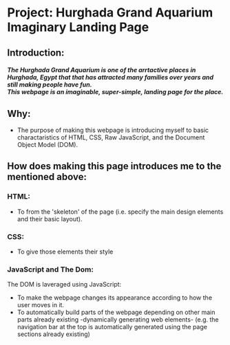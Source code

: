 # Project: Hurghada Grand Aquarium Imaginary Landing Page

## Introduction:

##### The Hurghada Grand Aquarium is one of the arrtactive places in Hurghada, Egypt that that has attracted many families over years and still making people have fun.<br> This webpage is an imaginable, super-simple, landing page for the place.

## Why:
* The purpose of making this webpage is introducing myself to basic charactaristics of HTML, CSS, Raw JavaScript, and the Document Object Model (DOM).

## How does making this page introduces me to the mentioned above:
### HTML:
* To from the 'skeleton' of the page (i.e. specify the main design elements and their basic layout).
### CSS:
* To give those elements their style
### JavaScript and The Dom:
The DOM is laveraged using JavaScript:
* To make the webpage changes its appearance according to how the user moves in it.
* To automatically build parts of the webpage depending on other main parts already existing -dynamically generating web elements- (e.g. the navigation bar at the top is automatically generated using the page sections already existing)
